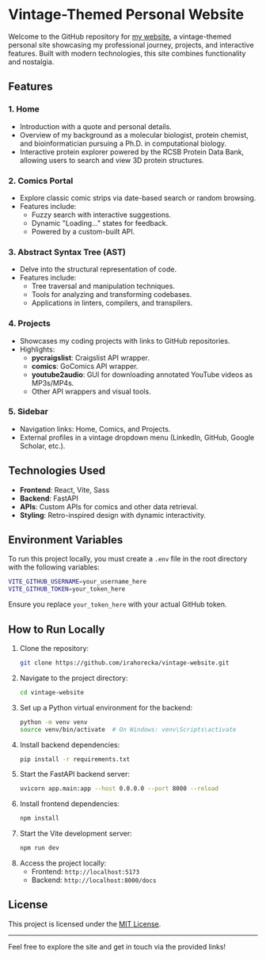 # Vintage-Themed Personal Website

Welcome to the GitHub repository for [my website](https://irahorecka.com), a vintage-themed personal site showcasing my professional journey, projects, and interactive features. Built with modern technologies, this site combines functionality and nostalgia.

## Features

### 1. **Home**
   - Introduction with a quote and personal details.
   - Overview of my background as a molecular biologist, protein chemist, and bioinformatician pursuing a Ph.D. in computational biology.
   - Interactive protein explorer powered by the RCSB Protein Data Bank, allowing users to search and view 3D protein structures.

### 2. **Comics Portal**
   - Explore classic comic strips via date-based search or random browsing.
   - Features include:
     - Fuzzy search with interactive suggestions.
     - Dynamic "Loading..." states for feedback.
     - Powered by a custom-built API.

### 3. **Abstract Syntax Tree (AST)**
   - Delve into the structural representation of code.
   - Features include:
     - Tree traversal and manipulation techniques.
     - Tools for analyzing and transforming codebases.
     - Applications in linters, compilers, and transpilers.

### 4. **Projects**
   - Showcases my coding projects with links to GitHub repositories.
   - Highlights:
     - **pycraigslist**: Craigslist API wrapper.
     - **comics**: GoComics API wrapper.
     - **youtube2audio**: GUI for downloading annotated YouTube videos as MP3s/MP4s.
     - Other API wrappers and visual tools.

### 5. **Sidebar**
   - Navigation links: Home, Comics, and Projects.
   - External profiles in a vintage dropdown menu (LinkedIn, GitHub, Google Scholar, etc.).

## Technologies Used
- **Frontend**: React, Vite, Sass
- **Backend**: FastAPI
- **APIs**: Custom APIs for comics and other data retrieval.
- **Styling**: Retro-inspired design with dynamic interactivity.

## Environment Variables
To run this project locally, you must create a `.env` file in the root directory with the following variables:

```bash
VITE_GITHUB_USERNAME=your_username_here
VITE_GITHUB_TOKEN=your_token_here
```

Ensure you replace `your_token_here` with your actual GitHub token.

## How to Run Locally
1. Clone the repository:
   ```bash
   git clone https://github.com/irahorecka/vintage-website.git
   ```
2. Navigate to the project directory:
   ```bash
   cd vintage-website
   ```
3. Set up a Python virtual environment for the backend:
   ```bash
   python -m venv venv
   source venv/bin/activate  # On Windows: venv\Scripts\activate
   ```
4. Install backend dependencies:
   ```bash
   pip install -r requirements.txt
   ```
5. Start the FastAPI backend server:
   ```bash
   uvicorn app.main:app --host 0.0.0.0 --port 8000 --reload
   ```
6. Install frontend dependencies:
   ```bash
   npm install
   ```
7. Start the Vite development server:
   ```bash
   npm run dev
   ```
8. Access the project locally:
   - Frontend: ```http://localhost:5173```
   - Backend: ```http://localhost:8000/docs```

## License
This project is licensed under the [MIT License](LICENSE).

---

Feel free to explore the site and get in touch via the provided links!
